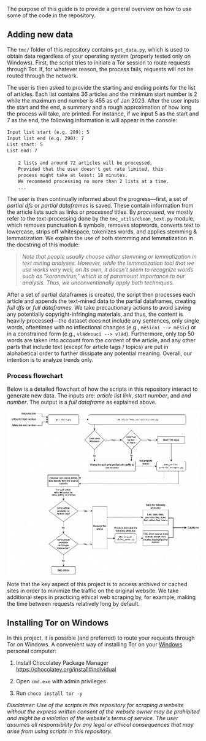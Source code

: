 The purpose of this guide is to provide a general overview on how to use some of the code in the repository.

## Adding new data

The `tmc/` folder of this repository contains `get_data.py`, which is used to obtain data regardless of your operating system (properly tested only on Windows). First, the script tries to initiate a Tor session to route requests through Tor. If, for whatever reason, the process fails, requests will not be routed through the network. 

The user is then asked to provide the starting and ending points for the list of articles. Each list contains 36 articles and the minimum start number is 2 while the maximum end number is 455 as of Jan 2023. After the user inputs the start and the end, a summary and a rough approximation of how long the process will take, are printed. For instance, if we input 5 as the start and 7 as the end, the following information is will appear in the console:

```
Input list start (e.g. 289): 5
Input list end (e.g. 290): 7
List start: 5 
List end: 7

    2 lists and around 72 articles will be processed.
    Provided that the user doesn't get rate limited, this
    process might take at least: 18 minutes.
    We recommend processing no more than 2 lists at a time.
    ...
```

The user is then continually informed about the progress—first, a set of *partial dfs* or *partial dataframes* is saved. These contain information from the article lists such as links or *processed* titles. By *processed*, we mostly refer to the text-processing done by the `tmc_utils/clean_text.py` module, which removes punctuation & symbols, removes stopwords, converts text to lowercase, strips off whitespace, tokenizes words, and applies stemming & lemmatization. We explain the use of both stemming and lemmatization in the docstring of this module:

> *Note that people usually choose either stemming or lemmatization in text mining analyses. However, while the lemmatization tool that we use works very well, on its own, it doesn't seem to recognize words such as "koronavirus," which is of paramount importance to our analysis. Thus, we unconventionally apply both techniques.*

After a set of partial dataframes is created, the script then processes each article and appends the text-mined data to the partial dataframes, creating *full dfs* or *full dataframes*. We take precautionary actions to avoid saving any potentially copyright-infringing materials, and thus, the content is heavily processed—the dataset does not include any sentences, only single words, oftentimes with no inflectional changes (e.g., `měsíční --> měsíc`) or in a constrained form (e.g., `vládnoucí --> vlád`). Furthermore, only top 50 words are taken into account from the content of the article, and any other parts that include text (except for article tags / topics) are put in alphabetical order to further dissipate any potential meaning. Overall, our intention is to analyze trends only.

### Process flowchart

Below is a detailed flowchart of how the scripts in this repository interact to generate new data. The inputs are: *article list link*, *start number*, and *end number*. The output is a *full dataframe* as explained above.

![diagram](how-to-guide.assets/diagram.jpg)

Note that the key aspect of this project is to access archived or cached sites in order to minimize the traffic on the original website. We take additional steps in practicing ethical web scraping by, for example, making the time between requests relatively long by default.



## Installing Tor on Windows

In this project, it is possible (and preferred) to route your requests through Tor on Windows. A convenient way of installing Tor on your <u>Windows</u> personal computer:

1. Install Chocolatey Package Manager <https://chocolatey.org/install#individual>

2. Open `cmd.exe` with admin privileges

3. Run `choco install tor -y` 



*Disclaimer: Use of the scripts in this repository for scraping a website without the express written consent of the website owner may be prohibited and might be a violation of the website's terms of service. The user assumes all responsibility for any legal or ethical consequences that may arise from using scripts in this repository.*
